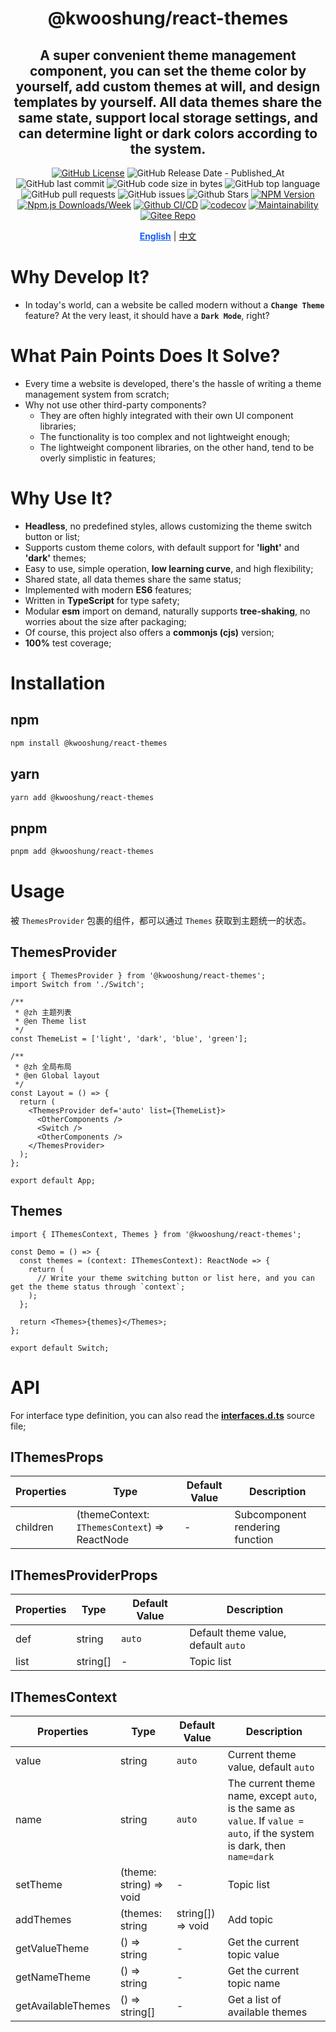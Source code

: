 <div align="center">

# @kwooshung/react-themes

## A super convenient theme management component, you can set the theme color by yourself, add custom themes at will, and design templates by yourself. All data themes share the same state, support local storage settings, and can determine light or dark colors according to the system.

[![GitHub License](https://img.shields.io/github/license/kwooshung/React-Themes?labelColor=272e3b&color=165dff)](LICENSE)
![GitHub Release Date - Published_At](https://img.shields.io/github/release-date/kwooshung/React-Themes?labelColor=272e3b&color=00b42A&logo=github)
![GitHub last commit](https://img.shields.io/github/last-commit/kwooshung/React-Themes?labelColor=272e3b&color=165dff)
![GitHub code size in bytes](https://img.shields.io/github/languages/code-size/kwooshung/React-Themes?labelColor=272e3b&color=165dff)
![GitHub top language](https://img.shields.io/github/languages/top/kwooshung/React-Themes?labelColor=272e3b&color=165dff)
![GitHub pull requests](https://img.shields.io/github/issues-pr/kwooshung/React-Themes?labelColor=272e3b&color=165dff)
![GitHub issues](https://img.shields.io/github/issues/kwooshung/React-Themes?labelColor=272e3b&color=165dff)
![Github Stars](https://img.shields.io/github/stars/kwooshung/React-Themes?labelColor=272e3b&color=165dff)
[![NPM Version](https://img.shields.io/npm/v/@kwooshung/react-themes?labelColor=272e3b&color=165dff)](https://www.npmjs.com/package/@kwooshung/react-themes)
[![Npm.js Downloads/Week](https://img.shields.io/npm/dw/@kwooshung/react-themes?labelColor=272e3b&labelColor=272e3b&color=165dff&logo=npm)](https://www.npmjs.com/package/@kwooshung/react-themes)
[![Github CI/CD](https://github.com/kwooshung/React-Themes/actions/workflows/ci.yml/badge.svg)](https://github.com/kwooshung/React-Themes/actions/)
[![codecov](https://codecov.io/gh/kwooshung/React-Themes/graph/badge.svg?token=EI87ZaW6EC)](https://codecov.io/gh/kwooshung/React-Themes)
[![Maintainability](https://api.codeclimate.com/v1/badges/d40982a696f3df2e89b8/maintainability)](https://codeclimate.com/github/kwooshung/React-Themes/maintainability)
[![Gitee Repo](https://img.shields.io/badge/Gitee-React--Themes-165dff?logo=gitee)](https://gitee.com/kwooshung/React-Themes/)

<p align="center">
    <a href="README.md" style="font-weight:700;color:#165dff;text-decoration:underline;">English</a> | 
    <a href="README.zh-CN.md">中文</a>
</p>
</div>

# Why Develop It?

- In today's world, can a website be called modern without a **`Change Theme`** feature? At the very least, it should have a **`Dark Mode`**, right?

# What Pain Points Does It Solve?

- Every time a website is developed, there's the hassle of writing a theme management system from scratch;
- Why not use other third-party components?
  - They are often highly integrated with their own UI component libraries;
  - The functionality is too complex and not lightweight enough;
  - The lightweight component libraries, on the other hand, tend to be overly simplistic in features;

# Why Use It?

- **Headless**, no predefined styles, allows customizing the theme switch button or list;
- Supports custom theme colors, with default support for **'light'** and **'dark'** themes;
- Easy to use, simple operation, **low learning curve**, and high flexibility;
- Shared state, all data themes share the same status;
- Implemented with modern **ES6** features;
- Written in **TypeScript** for type safety;
- Modular **esm** import on demand, naturally supports **tree-shaking**, no worries about the size after packaging;
- Of course, this project also offers a **commonjs (cjs)** version;
- **100%** test coverage;

# Installation

## npm

```bash
npm install @kwooshung/react-themes
```

## yarn

```bash
yarn add @kwooshung/react-themes
```

## pnpm

```bash
pnpm add @kwooshung/react-themes
```

# Usage

被 `ThemesProvider` 包裹的组件，都可以通过 `Themes` 获取到主题统一的状态。

## ThemesProvider

```tsx
import { ThemesProvider } from '@kwooshung/react-themes';
import Switch from './Switch';

/**
 * @zh 主题列表
 * @en Theme list
 */
const ThemeList = ['light', 'dark', 'blue', 'green'];

/**
 * @zh 全局布局
 * @en Global layout
 */
const Layout = () => {
  return (
    <ThemesProvider def='auto' list={ThemeList}>
      <OtherComponents />
      <Switch />
      <OtherComponents />
    </ThemesProvider>
  );
};

export default App;
```

## Themes

```tsx
import { IThemesContext, Themes } from '@kwooshung/react-themes';

const Demo = () => {
  const themes = (context: IThemesContext): ReactNode => {
    return (
      // Write your theme switching button or list here, and you can get the theme status through `context`;
    );
  };

  return <Themes>{themes}</Themes>;
};

export default Switch;
```

# API

For interface type definition, you can also read the **[interfaces.d.ts](./src/themes/interfaces.d.ts)** source file;

## IThemesProps

| Properties | Type                                          | Default Value | Description                     |
| ---------- | --------------------------------------------- | ------------- | ------------------------------- |
| children   | (themeContext: `IThemesContext`) => ReactNode | -             | Subcomponent rendering function |

## IThemesProviderProps

| Properties | Type     | Default Value | Description                         |
| ---------- | -------- | ------------- | ----------------------------------- |
| def        | string   | `auto`        | Default theme value, default `auto` |
| list       | string[] | -             | Topic list                          |

## IThemesContext

| Properties         | Type                    | Default Value     | Description                                                                                                               |
| ------------------ | ----------------------- | ----------------- | ------------------------------------------------------------------------------------------------------------------------- |
| value              | string                  | `auto`            | Current theme value, default `auto`                                                                                       |
| name               | string                  | `auto`            | The current theme name, except `auto`, is the same as `value`. If `value = auto`, if the system is dark, then `name=dark` |
| setTheme           | (theme: string) => void | -                 | Topic list                                                                                                                |
| addThemes          | (themes: string         | string[]) => void | Add topic                                                                                                                 |
| getValueTheme      | () => string            | -                 | Get the current topic value                                                                                               |
| getNameTheme       | () => string            | -                 | Get the current topic name                                                                                                |
| getAvailableThemes | () => string[]          | -                 | Get a list of available themes                                                                                            |
